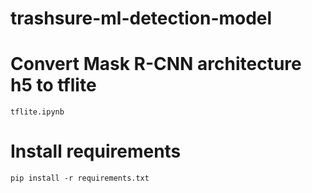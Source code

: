# trashsure-ml-detection-model

# Convert Mask R-CNN architecture h5 to tflite

`tflite.ipynb`

# Install requirements

`pip install -r requirements.txt`
